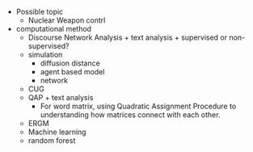 - Possible topic
	- Nuclear Weapon contrl
- computational method
	- Discourse Network Analysis + text analysis + supervised or non-supervised?
	- simulation
		- diffusion distance
		- agent based model
		- network
	- CUG
	- QAP + text analysis
		- For word matrix, using Quadratic Assignment Procedure to understanding how matrices connect with each other.
	- ERGM
	- Machine learning
	- random forest